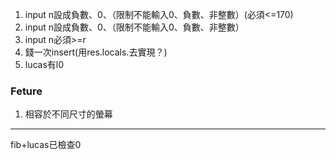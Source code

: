 1. input n設成負數、0、（限制不能輸入0、負數、非整數）(必須<=170)
2. input n設成負數、0、（限制不能輸入0、負數、非整數）
3. input n必須>=r
4. 錢一次insert(用res.locals.去實現？)
5. lucas有l0



### Feture
1. 相容於不同尺寸的螢幕

-----
fib+lucas已檢查0